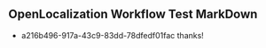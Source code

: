 ## OpenLocalization Workflow Test MarkDown
* a216b496-917a-43c9-83dd-78dfedf01fac thanks!

<!--HONumber=Jul16_HO3-->


